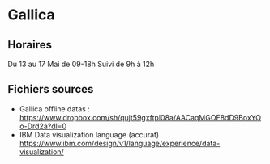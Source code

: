 # Gallica

## Horaires
Du 13 au 17 Mai de 09-18h
Suivi de 9h à 12h

## Fichiers sources
* Gallica offline datas : https://www.dropbox.com/sh/qujt59gxftpl08a/AACaqMGOF8dD9BoxYOo-Drd2a?dl=0
* IBM Data visualization language (accurat) https://www.ibm.com/design/v1/language/experience/data-visualization/
